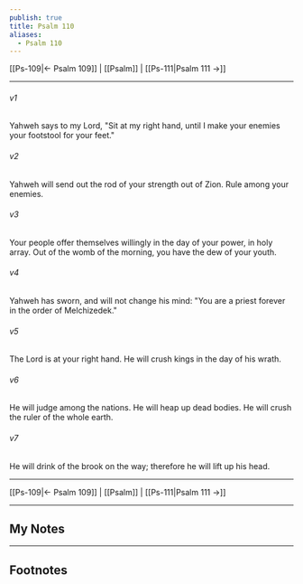```yaml
---
publish: true
title: Psalm 110
aliases:
  - Psalm 110
---
```


[[Ps-109|← Psalm 109]] | [[Psalm]] | [[Ps-111|Psalm 111 →]]
***



###### v1 
Yahweh says to my Lord, "Sit at my right hand, until I make your enemies your footstool for your feet." 

###### v2 
Yahweh will send out the rod of your strength out of Zion. Rule among your enemies. 

###### v3 
Your people offer themselves willingly in the day of your power, in holy array. Out of the womb of the morning, you have the dew of your youth. 

###### v4 
Yahweh has sworn, and will not change his mind: "You are a priest forever in the order of Melchizedek." 

###### v5 
The Lord is at your right hand. He will crush kings in the day of his wrath. 

###### v6 
He will judge among the nations. He will heap up dead bodies. He will crush the ruler of the whole earth. 

###### v7 
He will drink of the brook on the way; therefore he will lift up his head.

***
[[Ps-109|← Psalm 109]] | [[Psalm]] | [[Ps-111|Psalm 111 →]]

---
## My Notes

---
## Footnotes